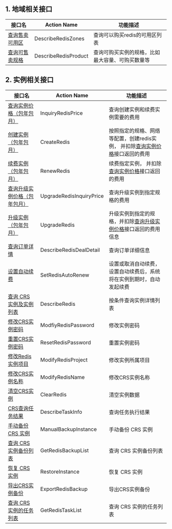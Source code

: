 ## 1. 地域相关接口
| 接口名 | Action Name | 功能描述 |
|---------|---------|---------|
| [查询售卖可用区](http://www.qcloud.com/doc/api/260/4951) | DescribeRedisZones | 查询可以购买redis的可用区列表 |
| [查询可售卖规格](http://www.qcloud.com/doc/api/260/4974) | DescribeRedisProduct | 查询可购买实例的规格，比如最大容量、可购买数量等 |


## 2. 实例相关接口

| 接口名 | Action Name | 功能描述 |
|---------|---------|---------|
| [查询实例价格（包年包月）](http://www.qcloud.com/doc/api/260/5324) | InquiryRedisPrice | 查询创建实例和续费实例需要的费用 |
| [创建实例（包年包月）](http://www.qcloud.com/doc/api/260/5325) | CreateRedis | 按照指定的规格、网络等配置，创建redis实例， 并扣除[查询实例价格](http://www.qcloud.com/doc/api/260/5324)接口返回的费用|
| [续费实例（包年包月）](http://www.qcloud.com/doc/api/260/5326)  | RenewRedis| 续费指定实例， 并扣除[查询实例价格](http://www.qcloud.com/doc/api/260/5324)接口返回的费用|
| [查询升级实例价格（包年包月）](http://www.qcloud.com/doc/api/260/5327) | UpgradeRedisInquiryPrice | 查询升级实例到指定规格的费用|
| [升级实例 （包年包月）](http://www.qcloud.com/doc/api/260/5328)| UpgradeRedis | 升级实例到指定的规格，并扣除[查询升级实例价格](http://www.qcloud.com/doc/api/260/5327)接口返回的费用信息|
| [查询订单详情](http://www.qcloud.com/doc/api/260/5329) | DescribeRedisDealDetail | 查询订单详细信息|
| [设置自动续费](http://www.qcloud.com/doc/api/260/5330)  | SetRedisAutoRenew| 设置或取消自动续费， 设置自动续费后，系统将在实例到期时，自动发起续费|
| [查询 CRS 实例及实例列表](http://www.qcloud.com/doc/api/260/1384) | DescribeRedis |  按条件查询实例详情列表 | 
| [修改CRS实例密码](/document/product/239/8405) | ModfiyRedisPassword | 修改实例密码|
| [重置CRS实例密码](/document/product/239/1390) | ResetRedisPassword | 重置实例密码|
| [修改Redis实例项目](http://www.qcloud.com/doc/api/260/1385) | ModifyRedisProject |  修改实例所属项目 |
| [修改CRS实例名称](https://www.qcloud.com/document/api/239/8431) | ModifyRedisName |  修改CRS实例名称 | 
| [清空CRS实例](http://www.qcloud.com/doc/api/260/1386) | ClearRedis |  清空实例数据 | 
| [CRS查询任务结果](http://www.qcloud.com/doc/api/260/1387) | DescribeTaskInfo | 查询任务执行结果 |
| [手动备份 CRS 实例](/document/product/239/8402) | ManualBackupInstance | 手动备份 CRS 实例 |
| [查询 CRS 实例备份列表](/document/product/239/8403) | GetRedisBackupList | 查询 CRS 实例备份列表 |  
| [恢复 CRS 实例](/document/product/239/8401) | RestoreInstance | 恢复 CRS 实例 |
| [导出CRS实例备份](/document/product/239/8430) | ExportRedisBackup | 导出CRS实例备份 |  
| [查询 CRS 实例的任务列表](/document/product/239/8404) | GetRedisTaskList | 查询 CRS 实例的任务列表 |
